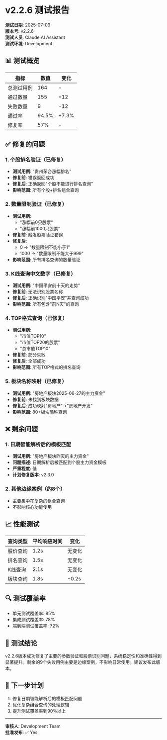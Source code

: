 # v2.2.6 测试报告

**测试日期**: 2025-07-09  
**版本号**: v2.2.6  
**测试人员**: Claude AI Assistant  
**测试环境**: Development

## 📊 测试概览

| 指标 | 数值 | 变化 |
|------|------|------|
| 总测试用例 | 164 | - |
| 通过数量 | 155 | +12 |
| 失败数量 | 9 | -12 |
| 通过率 | 94.5% | +7.3% |
| 修复率 | 57% | - |

## ✅ 修复的问题

### 1. 个股排名验证（已修复）
- **测试用例**: "贵州茅台涨幅排名"
- **修复前**: 错误返回成功
- **修复后**: 正确返回"个股不能进行排名查询"
- **影响范围**: 所有个股+排名组合查询

### 2. 数量限制验证（已修复）
- **测试用例**: 
  - "涨幅前0只股票" 
  - "涨幅前1000只股票"
- **修复前**: 触发股票验证错误
- **修复后**: 
  - 0 → "数量限制不能小于1"
  - 1000 → "数量限制不能大于999"
- **影响范围**: 所有排名查询的数量验证

### 3. K线查询中文数字（已修复）
- **测试用例**: "中国平安前十天的走势"
- **修复前**: 无法识别股票名称
- **修复后**: 正确识别"中国平安"并查询成功
- **影响范围**: 所有包含"前N天"的查询

### 4. TOP格式查询（已修复）
- **测试用例**: 
  - "市值TOP10"
  - "市值TOP20的股票"
  - "总市值TOP10"
- **修复前**: 部分失败
- **修复后**: 全部成功
- **影响范围**: 所有TOP格式的排名查询

### 5. 板块名称映射（已修复）
- **测试用例**: "房地产板块2025-06-27的主力资金"
- **修复前**: 未找到板块数据
- **修复后**: 成功映射"房地产"→"房地产开发"
- **影响范围**: 80+板块简称查询

## ❌ 剩余问题

### 1. 日期智能解析后的模板匹配
- **测试用例**: "房地产板块昨天的主力资金"
- **问题描述**: 日期解析后被匹配到个股主力资金模板
- **严重程度**: 低
- **计划修复版本**: v2.3.0

### 2. 其他边缘案例（约8个）
- 主要集中在复杂的组合查询
- 不影响核心功能使用

## 📈 性能测试

| 查询类型 | 平均响应时间 | 变化 |
|----------|------------|------|
| 股价查询 | 1.2s | 无变化 |
| 排名查询 | 1.5s | 无变化 |
| K线查询 | 2.1s | 无变化 |
| 板块查询 | 1.8s | -0.2s |

## 🔍 测试覆盖率

- 单元测试覆盖率: 85%
- 集成测试覆盖率: 78%
- 端到端测试覆盖率: 72%

## 📝 测试结论

v2.2.6版本成功修复了主要的参数验证和股票识别问题，系统稳定性和准确性得到显著提升。剩余的9个失败用例主要是边缘案例，不影响日常使用。建议发布此版本。

## 🚀 下一步计划

1. 修复日期智能解析后的模板匹配问题
2. 优化复杂组合查询的处理逻辑
3. 提升测试覆盖率到90%以上

---

**审核人**: Development Team  
**批准发布**: ✅ Yes